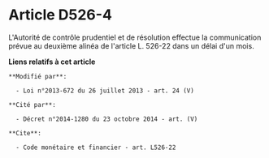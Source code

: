 # Article D526-4

L'Autorité de contrôle prudentiel et de résolution effectue la communication prévue au deuxième alinéa de l'article L. 526-22
dans un délai d'un mois.

**Liens relatifs à cet article**

	**Modifié par**:

	  - Loi n°2013-672 du 26 juillet 2013 - art. 24 (V)

	**Cité par**:

	  - Décret n°2014-1280 du 23 octobre 2014 - art. (V)

	**Cite**:

	  - Code monétaire et financier - art. L526-22
